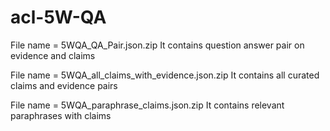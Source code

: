 # acl-5W-QA

File name = 5WQA_QA_Pair.json.zip
It contains question answer pair on evidence and claims

File name = 5WQA_all_claims_with_evidence.json.zip
It contains all curated claims and evidence pairs

File name = 5WQA_paraphrase_claims.json.zip
It contains relevant paraphrases with claims
